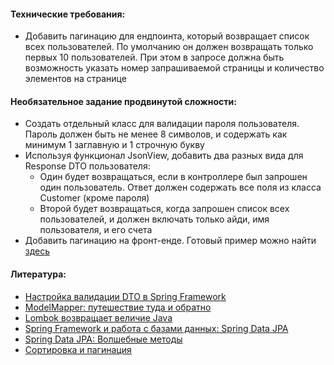 #### Технические требования:


- Добавить пагинацию для ендпоинта, который возвращает список всех пользователей. По умолчанию он должен 
возвращать только первых 10 пользователей. При этом в запросе должна быть возможность указать номер запрашиваемой
страницы и количество элементов на странице


#### Необязательное задание продвинутой сложности:

- Создать отдельный класс для валидации пароля пользователя. Пароль должен быть не менее 8 символов, и содержать
как минимум 1 заглавную и 1 строчную букву
- Используя функционал JsonView, добавить два разных вида для Response DTO пользователя:
  - Один будет возвращаться, если в контроллере был запрошен один пользователь. Ответ должен содержать все поля
  из класса Customer (кроме пароля)
  - Второй будет возвращаться, когда запрошен список всех пользователей, и должен включать только айди, имя
  пользователя, и его счета
- Добавить пагинацию на фронт-енде. Готовый пример можно найти [здесь](https://material-ui.com/components/tables/)

#### Литература:
- [Настройка валидации DTO в Spring Framework](https://habr.com/ru/post/343960/)
- [ModelMapper: путешествие туда и обратно](https://habr.com/ru/post/438808/)
- [Lombok возвращает величие Java](https://habr.com/ru/post/438870/)
- [Spring Framework и работа с базами данных: Spring Data JPA](https://alexkosarev.name/2017/02/08/spring-framework-database-spring-data-jpa/)
- [Spring Data JPA: Волшебные методы](https://alexkosarev.name/2017/02/09/spring-data-jpa-magic-methods/)
- [Сортировка и пагинация](https://easyjava.ru/spring/spring-data-project/sortirovka-i-paginaciya/)
